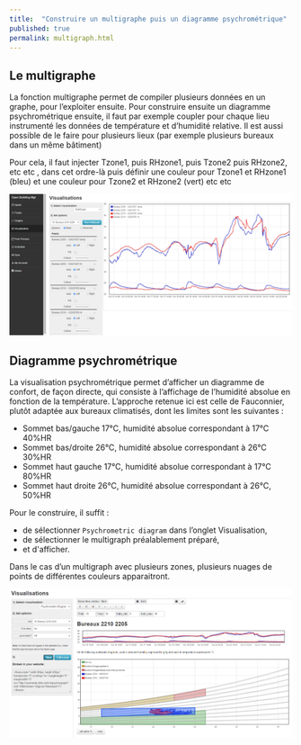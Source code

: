 ```yaml
---
title:  "Construire un multigraphe puis un diagramme psychrométrique"
published: true
permalink: multigraph.html
---
```


## Le multigraphe

La fonction multigraphe permet de compiler plusieurs données en un graphe, pour l’exploiter ensuite. 
Pour construire ensuite un diagramme psychrométrique ensuite, il faut par exemple coupler pour chaque lieu instrumenté les données de température et d’humidité relative. 
Il est aussi possible de le faire pour plusieurs lieux (par exemple plusieurs bureaux dans un même bâtiment)

Pour cela, il faut injecter Tzone1, puis RHzone1, puis Tzone2 puis RHzone2, etc etc , dans cet ordre-là puis définir une couleur pour Tzone1 et RHzone1 (bleu) et une couleur pour Tzone2 et RHzone2 (vert) etc etc

![](images/post7/Multigraph.PNG)

## Diagramme psychrométrique 
La visualisation psychrométrique permet d’afficher un diagramme de confort, de façon directe, qui consiste à l’affichage de l’humidité absolue en fonction de la température. 
L’approche retenue ici est celle de Fauconnier, plutôt adaptée aux bureaux climatisés, dont les limites sont les suivantes : 

- Sommet bas/gauche 17°C, humidité absolue correspondant à 17°C 40%HR
- Sommet bas/droite 26°C, humidité absolue correspondant à 26°C 30%HR
- Sommet haut gauche 17°C, humidité absolue correspondant à 17°C 80%HR
- Sommet haut droite 26°C, humidité absolue correspondant à 26°C, 50%HR

Pour le construire, il suffit :
- de sélectionner `Psychrometric diagram` dans l’onglet Visualisation,
- de sélectionner le multigraph préalablement préparé,
- et d'afficher. 

Dans le cas d’un multigraph avec plusieurs zones, plusieurs nuages de points de différentes couleurs apparaitront.

![](images/post7/diag_confort.PNG)

